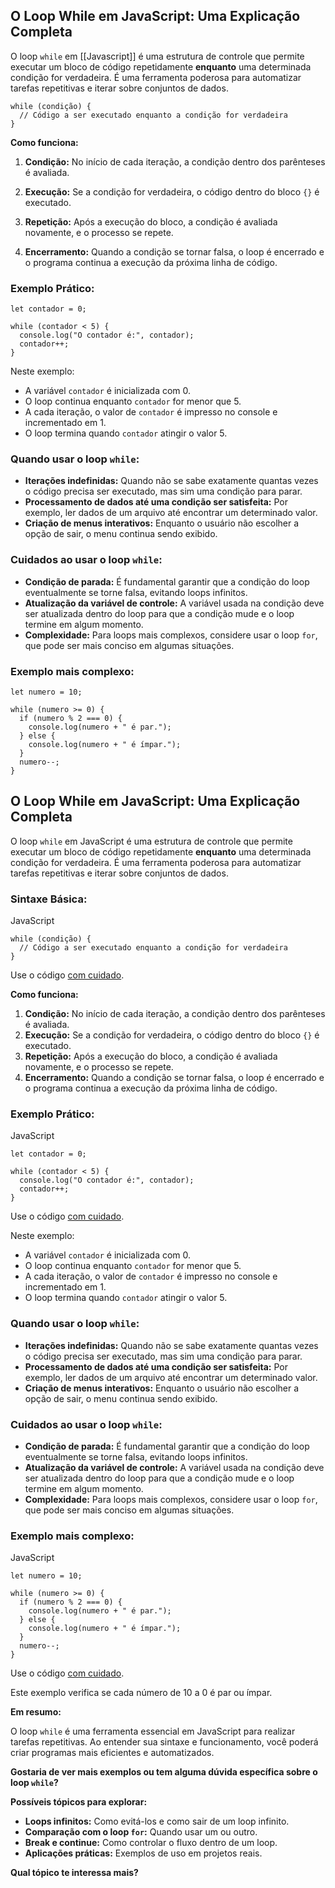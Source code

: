 ## O Loop While em JavaScript: Uma Explicação Completa

O loop `while` em [[Javascript]] é uma estrutura de controle que permite executar um bloco de código repetidamente **enquanto** uma determinada condição for verdadeira. É uma ferramenta poderosa para automatizar tarefas repetitivas e iterar sobre conjuntos de dados.

```
while (condição) {
  // Código a ser executado enquanto a condição for verdadeira
}
```

**Como funciona:**

1. **Condição:** No início de cada iteração, a condição dentro dos parênteses é avaliada.

2. **Execução:** Se a condição for verdadeira, o código dentro do bloco `{}` é executado.

3. **Repetição:** Após a execução do bloco, a condição é avaliada novamente, e o processo se repete.

4. **Encerramento:** Quando a condição se tornar falsa, o loop é encerrado e o programa continua a execução da próxima linha de código.

### Exemplo Prático:

```
let contador = 0;

while (contador < 5) {
  console.log("O contador é:", contador);
  contador++;
}
```

Neste exemplo:

- A variável `contador` é inicializada com 0.
- O loop continua enquanto `contador` for menor que 5.
- A cada iteração, o valor de `contador` é impresso no console e incrementado em 1.
- O loop termina quando `contador` atingir o valor 5.

### Quando usar o loop `while`:

- **Iterações indefinidas:** Quando não se sabe exatamente quantas vezes o código precisa ser executado, mas sim uma condição para parar.
- **Processamento de dados até uma condição ser satisfeita:** Por exemplo, ler dados de um arquivo até encontrar um determinado valor.
- **Criação de menus interativos:** Enquanto o usuário não escolher a opção de sair, o menu continua sendo exibido.

### Cuidados ao usar o loop `while`:

- **Condição de parada:** É fundamental garantir que a condição do loop eventualmente se torne falsa, evitando loops infinitos.
- **Atualização da variável de controle:** A variável usada na condição deve ser atualizada dentro do loop para que a condição mude e o loop termine em algum momento.
- **Complexidade:** Para loops mais complexos, considere usar o loop `for`, que pode ser mais conciso em algumas situações.

### Exemplo mais complexo:

```
let numero = 10;

while (numero >= 0) {
  if (numero % 2 === 0) {
    console.log(numero + " é par.");
  } else {
    console.log(numero + " é ímpar.");
  }
  numero--;
}
```

## O Loop While em JavaScript: Uma Explicação Completa

O loop `while` em JavaScript é uma estrutura de controle que permite executar um bloco de código repetidamente **enquanto** uma determinada condição for verdadeira. É uma ferramenta poderosa para automatizar tarefas repetitivas e iterar sobre conjuntos de dados.

### Sintaxe Básica:

JavaScript

```
while (condição) {
  // Código a ser executado enquanto a condição for verdadeira
}
```

Use o código [com cuidado](/faq#coding).

**Como funciona:**

1. **Condição:** No início de cada iteração, a condição dentro dos parênteses é avaliada.
2. **Execução:** Se a condição for verdadeira, o código dentro do bloco `{}` é executado.
3. **Repetição:** Após a execução do bloco, a condição é avaliada novamente, e o processo se repete.
4. **Encerramento:** Quando a condição se tornar falsa, o loop é encerrado e o programa continua a execução da próxima linha de código.

### Exemplo Prático:

JavaScript

```
let contador = 0;

while (contador < 5) {
  console.log("O contador é:", contador);
  contador++;
}
```

Use o código [com cuidado](/faq#coding).

Neste exemplo:

- A variável `contador` é inicializada com 0.
- O loop continua enquanto `contador` for menor que 5.
- A cada iteração, o valor de `contador` é impresso no console e incrementado em 1.
- O loop termina quando `contador` atingir o valor 5.

### Quando usar o loop `while`:

- **Iterações indefinidas:** Quando não se sabe exatamente quantas vezes o código precisa ser executado, mas sim uma condição para parar.
- **Processamento de dados até uma condição ser satisfeita:** Por exemplo, ler dados de um arquivo até encontrar um determinado valor.
- **Criação de menus interativos:** Enquanto o usuário não escolher a opção de sair, o menu continua sendo exibido.

### Cuidados ao usar o loop `while`:

- **Condição de parada:** É fundamental garantir que a condição do loop eventualmente se torne falsa, evitando loops infinitos.
- **Atualização da variável de controle:** A variável usada na condição deve ser atualizada dentro do loop para que a condição mude e o loop termine em algum momento.
- **Complexidade:** Para loops mais complexos, considere usar o loop `for`, que pode ser mais conciso em algumas situações.

### Exemplo mais complexo:

JavaScript

```
let numero = 10;

while (numero >= 0) {
  if (numero % 2 === 0) {
    console.log(numero + " é par.");
  } else {
    console.log(numero + " é ímpar.");
  }
  numero--;
}
```

Use o código [com cuidado](/faq#coding).

Este exemplo verifica se cada número de 10 a 0 é par ou ímpar.

**Em resumo:**

O loop `while` é uma ferramenta essencial em JavaScript para realizar tarefas repetitivas. Ao entender sua sintaxe e funcionamento, você poderá criar programas mais eficientes e automatizados.

**Gostaria de ver mais exemplos ou tem alguma dúvida específica sobre o loop `while`?**

**Possíveis tópicos para explorar:**

- **Loops infinitos:** Como evitá-los e como sair de um loop infinito.
- **Comparação com o loop `for`:** Quando usar um ou outro.
- **Break e continue:** Como controlar o fluxo dentro de um loop.
- **Aplicações práticas:** Exemplos de uso em projetos reais.

**Qual tópico te interessa mais?**